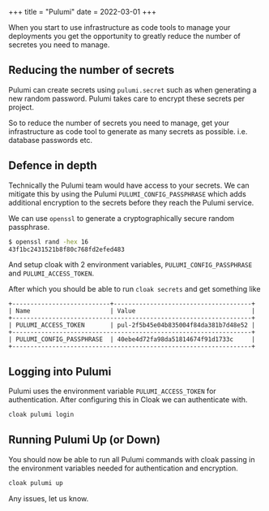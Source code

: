 +++
title = "Pulumi"
date = 2022-03-01
+++

When you start to use infrastructure as code tools to manage your deployments you get the opportunity to greatly reduce the number of secretes you need to manage.

## Reducing the number of secrets

Pulumi can create secrets using `pulumi.secret` such as when generating a new random password. Pulumi takes care to encrypt these secrets per project.

So to reduce the number of secrets you need to manage, get your infrastructure as code tool to generate as many secrets as possible. i.e. database passwords etc.

## Defence in depth

Technically the Pulumi team would have access to your secrets. We can mitigate this by using the Pulumi `PULUMI_CONFIG_PASSPHRASE` which adds additional encryption to the secrets before they reach the Pulumi service.

We can use `openssl` to generate a cryptographically secure random passphrase.

```sh
$ openssl rand -hex 16
43f1bc2431521b8f80c768fd2efed483
```

And setup cloak with 2 environment variables, `PULUMI_CONFIG_PASSPHRASE` and `PULUMI_ACCESS_TOKEN`.

After which you should be able to run `cloak secrets` and get something like

```
+---------------------------+--------------------------------------+
| Name                      | Value                                |
+------------------------------------------------------------------+
| PULUMI_ACCESS_TOKEN       | pul-2f5b45e04b835004f84da381b7d48e52 |
+------------------------------------------------------------------+
| PULUMI_CONFIG_PASSPHRASE  | 40ebe4d72fa98da51814674f91d1733c     |
+------------------------------------------------------------------+
```

## Logging into Pulumi

Pulumi uses the environment variable `PULUMI_ACCESS_TOKEN` for authentication. After configuring this in Cloak we can authenticate with.

```sh
cloak pulumi login
```

## Running Pulumi Up (or Down)

You should now be able to run all Pulumi commands with cloak passing in the environment variables needed for authentication and encryption.

```sh
cloak pulumi up
```

Any issues, let us know.
